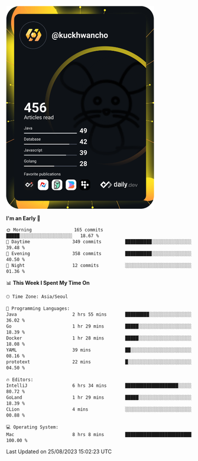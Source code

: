 <a href="https://app.daily.dev/kuckhwancho"><img src="https://github.com/kuckjwi0928/kuckjwi0928/blob/master/devcard.svg" width="400" alt="Kuckjwi Devcard"/></a>

<!--START_SECTION:waka-->
**I'm an Early 🐤** 

```text
🌞 Morning                165 commits         █████░░░░░░░░░░░░░░░░░░░░   18.67 % 
🌆 Daytime                349 commits         ██████████░░░░░░░░░░░░░░░   39.48 % 
🌃 Evening                358 commits         ██████████░░░░░░░░░░░░░░░   40.50 % 
🌙 Night                  12 commits          ░░░░░░░░░░░░░░░░░░░░░░░░░   01.36 % 
```


📊 **This Week I Spent My Time On** 

```text
🕑︎ Time Zone: Asia/Seoul

💬 Programming Languages: 
Java                     2 hrs 55 mins       █████████░░░░░░░░░░░░░░░░   36.02 % 
Go                       1 hr 29 mins        █████░░░░░░░░░░░░░░░░░░░░   18.39 % 
Docker                   1 hr 28 mins        █████░░░░░░░░░░░░░░░░░░░░   18.08 % 
YAML                     39 mins             ██░░░░░░░░░░░░░░░░░░░░░░░   08.16 % 
prototext                22 mins             █░░░░░░░░░░░░░░░░░░░░░░░░   04.50 % 

🔥 Editors: 
IntelliJ                 6 hrs 34 mins       ████████████████████░░░░░   80.72 % 
GoLand                   1 hr 29 mins        █████░░░░░░░░░░░░░░░░░░░░   18.39 % 
CLion                    4 mins              ░░░░░░░░░░░░░░░░░░░░░░░░░   00.88 % 

💻 Operating System: 
Mac                      8 hrs 8 mins        █████████████████████████   100.00 % 
```


 Last Updated on 25/08/2023 15:02:23 UTC
<!--END_SECTION:waka-->
